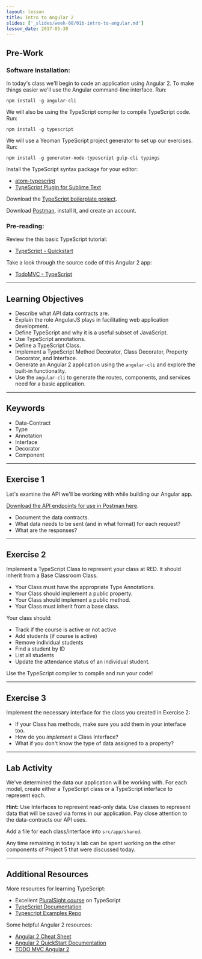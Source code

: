 ```yaml
---
layout: lesson
title: Intro to Angular 2
slides: ['_slides/week-08/01b-intro-to-angular.md']
lesson_date: 2017-05-30
---
```


## Pre-Work

### Software installation:

In today's class we'll begin to code an application using Angular 2. To make things easier we'll use the Angular command-line interface. Run:

`npm install -g angular-cli`

We will also be using the TypeScript compiler to compile TypeScript code. Run:

`npm install -g typescript`

We will use a Yeoman TypeScript project generator to set up our exercises. Run:

`npm install -g generator-node-typescript gulp-cli typings`

Install the TypeScript syntax package for your editor:

- [atom-typescript](https://atom.io/packages/atom-typescript)
- [TypeScript Plugin for Sublime Text](https://github.com/Microsoft/TypeScript-Sublime-Plugin)

Download the [TypeScript boilerplate project](https://github.com/Codesleuth/vscode-typescript-boilerplate).

Download [Postman](https://chrome.google.com/webstore/detail/postman/fhbjgbiflinjbdggehcddcbncdddomop?hl=en), install it, and create an account.

### Pre-reading:

Review the this basic TypeScript tutorial:

- [TypeScript - Quickstart](https://www.typescriptlang.org/docs/tutorial.html)

Take a look through the source code of this Angular 2 app:

- [TodoMVC - TypeScript](http://todomvc.com/examples/typescript-angular/#/)

---

## Learning Objectives

- Describe what API data contracts are.
- Explain the role AngularJS plays in facilitating web application development.
- Define TypeScript and why it is a useful subset of JavaScript.
- Use TypeScript annotations.
- Define a TypeScript Class.
- Implement a TypeScript Method Decorator, Class Decorator, Property Decorator, and Interface.
- Generate an Angular 2 application using the `angular-cli` and explore the built-in functionality.
- Use the `angular-cli` to generate the routes, components, and services need for a basic application.

---

## Keywords

- Data-Contract
- Type
- Annotation
- Interface
- Decorator
- Component

---

## Exercise 1

Let's examine the API we'll be working with while building our Angular app.

[Download the API endpoints for use in Postman here](https://www.getpostman.com/collections/ce21c4877ee4eac2d7e3).

- Document the data contracts.
- What data needs to be sent (and in what format) for each request?
- What are the responses?

---

## Exercise 2

Implement a TypeScript Class to represent your class at RED. It should inherit from a Base Classroom Class.

- Your Class must have the appropriate Type Annotations.
- Your Class should implement a public property.
- Your Class should implement a public method.
- Your Class must inherit from a base class.

Your class should:

- Track if the course is active or not active
- Add students (if course is active)
- Remove individual students
- Find a student by ID
- List all students
- Update the attendance status of an individual student.

Use the TypeScript compiler to compile and run your code!

---

## Exercise 3

Implement the necessary interface for the class you created in Exercise 2:

- If your Class has methods, make sure you add them in your interface too.
- How do you *implement* a Class Interface?
- What if you don't know the type of data assigned to a property?

---

## Lab Activity

We've determined the data our application will be working with. For each model, create either a
TypeScript class or a TypeScript interface to represent each.

**Hint:** Use Interfaces to represent read-only data. Use classes to represent data that will be saved via forms in our application. Pay close attention to the data-contracts our API uses.

Add a file for each class/interface into `src/app/shared`.

Any time remaining in today's lab can be spent working on the other components of Project 5 that were discussed today.

---

## Additional Resources

More resources for learning TypeScript:

- Excellent [PluralSight course](https://www.pluralsight.com/courses/typescript) on TypeScript
- [TypeScript Documentation](https://www.typescriptlang.org/)
- [Typescript Examples Repo](https://github.com/Microsoft/TypeScriptSamples)

Some helpful Angular 2 resources:

- [Angular 2 Cheat Sheet](https://angular.io/cheatsheet)
- [Angular 2 QuickStart Documentation](https://angular.io/docs/ts/latest/tutorial/)
- [TODO MVC Angular 2](http://todomvc.com/examples/typescript-angular/#/)
